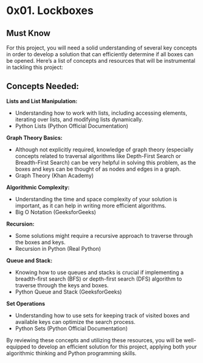 # 0x01. Lockboxes

## Must Know
For this project, you will need a solid understanding of several key concepts in order to develop a solution that can efficiently determine if all boxes can be opened. Here’s a list of concepts and resources that will be instrumental in tackling this project:


## Concepts Needed:

**Lists and List Manipulation:** 

- Understanding how to work with lists, including accessing elements, iterating over lists, and modifying lists dynamically.
- Python Lists (Python Official Documentation)

**Graph Theory Basics:**

- Although not explicitly required, knowledge of graph theory (especially concepts related to traversal algorithms like Depth-First Search or Breadth-First Search) can be very helpful in solving this problem, as the boxes and keys can be thought of as nodes and edges in a graph.
- Graph Theory (Khan Academy)

**Algorithmic Complexity:**

- Understanding the time and space complexity of your solution is important, as it can help in writing more efficient algorithms.
- Big O Notation (GeeksforGeeks)

**Recursion:**

- Some solutions might require a recursive approach to traverse through the boxes and keys.
- Recursion in Python (Real Python)

**Queue and Stack:**

- Knowing how to use queues and stacks is crucial if implementing a breadth-first search (BFS) or depth-first search (DFS) algorithm to traverse through the keys and boxes.
- Python Queue and Stack (GeeksforGeeks)

**Set Operations**

- Understanding how to use sets for keeping track of visited boxes and available keys can optimize the search process.
- Python Sets (Python Official Documentation)

By reviewing these concepts and utilizing these resources, you will be well-equipped to develop an efficient solution for this project, applying both your algorithmic thinking and Python programming skills.

